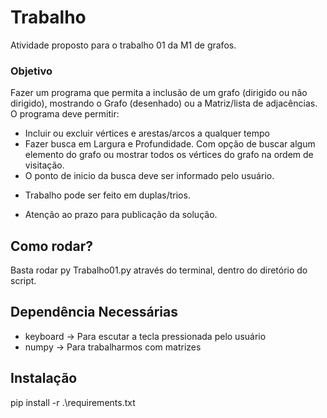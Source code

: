 # Trabalho
Atividade proposto para o trabalho 01 da M1 de grafos.
### Objetivo
Fazer um programa que permita a inclusão de um grafo (dirigido ou não dirigido), mostrando o Grafo (desenhado) ou a Matriz/lista de adjacências.
O programa deve permitir:
- Incluir ou excluir vértices e arestas/arcos a qualquer tempo
- Fazer busca em Largura e Profundidade. Com opção de buscar algum elemento do grafo ou mostrar todos os vértices do grafo na ordem de visitação.
- O ponto de inicio da busca deve ser informado pelo usuário.

* Trabalho pode ser feito em duplas/trios.

* Atenção ao prazo para publicação da solução.

## Como rodar?
Basta rodar py Trabalho01.py através do terminal, dentro do diretório do script.

## Dependência Necessárias
* keyboard -> Para escutar a tecla pressionada pelo usuário
* numpy -> Para trabalharmos com matrizes

## Instalação
pip install -r .\requirements.txt
